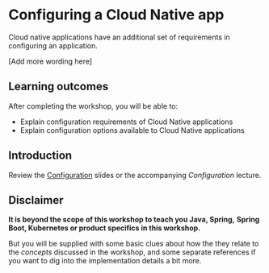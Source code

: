 # Configuring a Cloud Native app

Cloud native applications have an additional set of requirements
in configuring an application.

[Add more wording here]

## Learning outcomes

After completing the workshop, you will be able to:

-   Explain configuration requirements of Cloud Native applications
-   Explain configuration options available to Cloud Native applications

## Introduction

Review the [Configuration](https://docs.google.com/presentation/d/15Uzx3TncuujqoLj9xDx1XhhXQJMdT9KGhYxCFQgSGUI/edit#slide=id.g7ea4a9dfdf_0_1813)
slides or the accompanying *Configuration* lecture.

## Disclaimer

**It is beyond the scope of this workshop to teach you Java, Spring,**
**Spring Boot, Kubernetes or product specifics in this workshop.**

But you will be supplied with some basic clues about how the they
relate to the *concepts* discussed in the workshop,
and some separate references if you want to dig into the implementation
details a bit more.